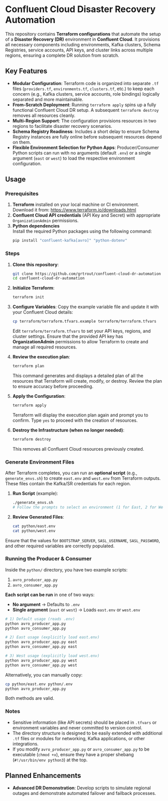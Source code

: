 # Confluent Cloud Disaster Recovery Automation

This repository contains **Terraform configurations** that automate the setup of a **Disaster Recovery (DR)** environment in **Confluent Cloud**. It provisions all necessary components including environments, Kafka clusters, Schema Registries, service accounts, API keys, and cluster links across multiple regions, ensuring a complete DR solution from scratch.

## Key Features

- **Modular Configuration**: Terraform code is organized into separate `.tf` files (`providers.tf`, `environments.tf`, `clusters.tf`, etc.) to keep each concern (e.g., Kafka clusters, service accounts, role bindings) logically separated and more maintainable.
- **From-Scratch Deployment**: Running `terraform apply` spins up a fully functional Confluent Cloud DR setup. A subsequent `terraform destroy` removes all resources cleanly.
- **Multi-Region Support**: The configuration provisions resources in two regions to facilitate disaster recovery scenarios.
- **Schema Registry Readiness**: Includes a short delay to ensure Schema Registry instances are fully online before subsequent resources depend on them.
- **Flexible Environment Selection for Python Apps**: Producer/Consumer Python scripts can run with no arguments (default `.env`) or a single argument (`east` or `west`) to load the respective environment configuration.

## Usage

### Prerequisites

1. **Terraform** installed on your local machine or CI environment.  
   Download it from: https://www.terraform.io/downloads.html  
2. **Confluent Cloud API credentials** (API Key and Secret) with appropriate `OrganizationAdmin` permissions.
3. **Python dependencies**  
   Install the required Python packages using the following command:  
   ```bash
   pip install "confluent-kafka[avro]" "python-dotenv"
   ```

### Steps

1. **Clone this repository**:
   ```bash
   git clone https://github.com/grtrout/confluent-cloud-dr-automation confluent-cloud-dr-automation
   cd confluent-cloud-dr-automation
   ```

2. **Initialize Terraform**:
   ```bash
   terraform init
   ```

3. **Configure Variables**:
   Copy the example variable file and update it with your Confluent Cloud details:
   ```bash
   cp terraform/terraform.tfvars.example terraform/terraform.tfvars
   ```
   Edit `terraform/terraform.tfvars` to set your API keys, regions, and cluster settings. Ensure that the provided API key has **OrganizationAdmin** permissions to allow Terraform to create and manage all required resources.

4. **Review the execution plan**:
   ```bash
   terraform plan
   ```
   This command generates and displays a detailed plan of all the resources that Terraform will create, modify, or destroy. Review the plan to ensure accuracy before proceeding.

5. **Apply the Configuration**:
   ```bash
   terraform apply
   ```
   Terraform will display the execution plan again and prompt you to confirm. Type `yes` to proceed with the creation of resources.

6. **Destroy the Infrastructure (when no longer needed)**:
   ```bash
   terraform destroy
   ```
   This removes all Confluent Cloud resources previously created.

### Generate Environment Files

After Terraform completes, you can run an **optional script** (e.g., `generate_envs.sh`) to create `east.env` and `west.env` from Terraform outputs. These files contain the Kafka/SR credentials for each region.

1. **Run Script** (example):
   ```bash
   ./generate_envs.sh
   # Follow the prompts to select an environment (1 for East, 2 for West, or exit)
   ```
2. **Review Generated Files**:
   ```bash
   cat python/east.env
   cat python/west.env
   ```
Ensure that the values for `BOOTSTRAP_SERVER`, `SASL_USERNAME`, `SASL_PASSWORD`, and other required variables are correctly populated.

### Running the Producer & Consumer

Inside the `python/` directory, you have two example scripts:

1. `avro_producer_app.py`  
2. `avro_consumer_app.py`

**Each script can be run** in one of two ways:

- **No argument** → Defaults to `.env`
- **Single argument** (`east` or `west`) → Loads `east.env` or `west.env`

```bash
# 1) Default usage (reads .env)
python avro_producer_app.py
python avro_consumer_app.py

# 2) East usage (explicitly load east.env)
python avro_producer_app.py east
python avro_consumer_app.py east

# 3) West usage (explicitly load west.env)
python avro_producer_app.py west
python avro_consumer_app.py west
```

Alternatively, you can manually copy:
```bash
cp python/east.env python/.env
python avro_producer_app.py
```
Both methods are valid.

### Notes

- Sensitive information (like API secrets) should be placed in `.tfvars` or environment variables and never committed to version control.
- The directory structure is designed to be easily extended with additional `.tf` files or modules for networking, Kafka applications, or other integrations.
- If you modify `avro_producer_app.py` or `avro_consumer_app.py` to be executable (`chmod +x`), ensure they have a proper shebang (`#!/usr/bin/env python3`) at the top.

## Planned Enhancements

- **Advanced DR Demonstration**: Develop scripts to simulate regional outages and demonstrate automated failover and failback processes.

